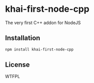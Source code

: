 
# khai-first-node-cpp
The very first C++ addon for NodeJS

## Installation

```bash
npm install khai-first-node-cpp
```

## License

<a href="http://www.wtfpl.net/"><img
       src="http://www.wtfpl.net/wp-content/uploads/2012/12/wtfpl-badge-4.png"
       width="80" height="15" alt="WTFPL" /></a>
